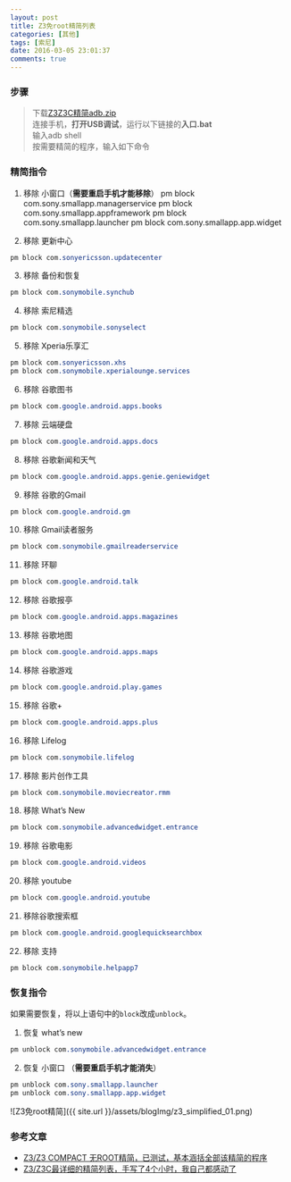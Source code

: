 ```yaml
---
layout: post
title: Z3免root精简列表
categories: [其他]
tags: [索尼]
date: 2016-03-05 23:01:37
comments: true
---
```


### 步骤
> 下载[Z3Z3C精简adb.zip](http://pan.baidu.com/s/1jHQkc0e)  
> 连接手机，**打开USB调试**，运行以下链接的**入口.bat**  
> 输入adb shell  
> 按需要精简的程序，输入如下命令

### 精简指令
1. 移除 小窗口（**需要重启手机才能移除**）
    pm block com.sony.smallapp.managerservice
    pm block com.sony.smallapp.appframework
    pm block com.sony.smallapp.launcher
    pm block com.sony.smallapp.app.widget

2. 移除 更新中心
~~~css
pm block com.sonyericsson.updatecenter
~~~

3. 移除 备份和恢复
~~~css
pm block com.sonymobile.synchub
~~~

4. 移除 索尼精选
~~~css
pm block com.sonymobile.sonyselect
~~~

5. 移除 Xperia乐享汇
~~~css
pm block com.sonyericsson.xhs
pm block com.sonymobile.xperialounge.services
~~~

6. 移除 谷歌图书
~~~css
pm block com.google.android.apps.books
~~~

7. 移除 云端硬盘
~~~css
pm block com.google.android.apps.docs
~~~

8. 移除 谷歌新闻和天气
~~~css
pm block com.google.android.apps.genie.geniewidget
~~~

9. 移除 谷歌的Gmail
~~~css
pm block com.google.android.gm
~~~

10. 移除 Gmail读者服务
~~~css
pm block com.sonymobile.gmailreaderservice
~~~

11. 移除 环聊
~~~css
pm block com.google.android.talk
~~~

12. 移除 谷歌报亭
~~~css
pm block com.google.android.apps.magazines
~~~

13. 移除 谷歌地图
~~~css
pm block com.google.android.apps.maps
~~~

14. 移除 谷歌游戏
~~~css
pm block com.google.android.play.games
~~~

15. 移除 谷歌+
~~~css
pm block com.google.android.apps.plus
~~~

16. 移除 Lifelog
~~~css
pm block com.sonymobile.lifelog
~~~

17. 移除 影片创作工具
~~~css
pm block com.sonymobile.moviecreator.rmm
~~~

18. 移除 What’s New
~~~css
pm block com.sonymobile.advancedwidget.entrance
~~~

19. 移除 谷歌电影
~~~css
pm block com.google.android.videos
~~~

20. 移除 youtube
~~~css
pm block com.google.android.youtube
~~~

21. 移除谷歌搜索框
~~~css
pm block com.google.android.googlequicksearchbox
~~~

22. 移除 支持
~~~css
pm block com.sonymobile.helpapp7
~~~

### 恢复指令
如果需要恢复，将以上语句中的`block`改成`unblock`。
1. 恢复 what’s new
~~~css
pm unblock com.sonymobile.advancedwidget.entrance
~~~

2. 恢复 小窗口 （**需要重启手机才能消失**）
~~~css
pm unblock com.sony.smallapp.launcher
pm unblock com.sony.smallapp.app.widget
~~~

![Z3免root精简]({{ site.url }}/assets/blogImg/z3_simplified_01.png)

### 参考文章
* [Z3/Z3 COMPACT 无ROOT精简，已测试，基本涵括全部该精简的程序](http://bbs.gfan.com/android-7729338-1-1.html)
* [Z3/Z3C最详细的精简列表，手写了4个小时，我自己都感动了](http://bbs.gfan.com/android-7744517-1-1.html)
